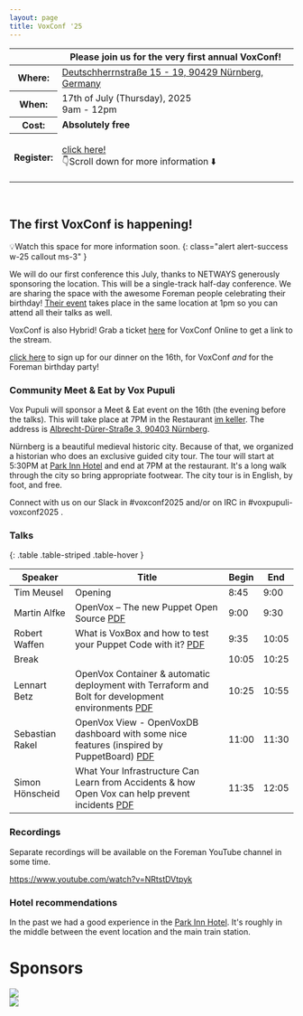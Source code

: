 ```yaml
---
layout: page
title: VoxConf '25
---
```


<div class="card bg-dark text-white border-0 rounded-3" style="background-image: url('/static/images/blue-skies.jpg'); background-size: contain; aspect-ratio: 1274/684">
  <div class="row m-0" style="min-height: 100% !important;">
    <div class="alert alert-primary col-md-4 p-0 mx-auto align-self-end" style="border-radius: 25px;" role="alert">
      <table class="table table-sm table-borderless">
  <thead>
    <tr>
      <th scope="col"></th>
      <th scope="col">Please join us for the very first annual VoxConf!</th>
    </tr>
  </thead>
  <tbody>
    <tr>
      <th scope="row">Where:</th>
      <td><a href="https://www.openstreetmap.org/?#map=19/49.453932/11.063257">Deutschherrnstraße 15 - 19, 90429 Nürnberg, Germany</a></td>
    </tr>
    <tr>
      <th scope="row">When:</th>
      <td>17th of July (Thursday), 2025<br/>9am - 12pm</td>
    </tr>
    <tr>
      <th scope="row">Cost:</th>
      <td><strong>Absolutely free</strong></td>
    </tr>
    <tr>
      <th scope="row">Register:</th>
      <td><p class="fst-italic"><a href="https://tickets.netways.de/NES/foremanbirthday/">click here!</a><br/>👇Scroll down for more information ⬇️</p></td>
    </tr>
  </tbody>
</table>
</div>
  </div>
</div>

## The first VoxConf is happening! <!-- markdownlint-disable-line MD026 -->

💡Watch this space for more information soon.
{: class="alert alert-success w-25 callout ms-3"  }

We will do our first conference this July, thanks to NETWAYS generously sponsoring the location.
This will be a single-track half-day conference.
We are sharing the space with the awesome Foreman people celebrating their birthday!
[Their event](https://community.theforeman.org/t/foreman-birthday-event-2025/42996) takes place in the same location at 1pm so you can attend all their talks as well.

VoxConf is also Hybrid! Grab a ticket [here](https://tickets.netways.de/NES/foremanbirthday/) for VoxConf Online to get a link to the stream.

<a href="https://tickets.netways.de/NES/foremanbirthday/">click here</a> to sign up for our dinner on the 16th, for VoxConf *and* for the Foreman birthday party!

### Community Meet & Eat by Vox Pupuli

Vox Pupuli will sponsor a Meet & Eat event on the 16th (the evening before the talks).
This will take place at 7PM in the Restaurant [im keller](https://alte-kuechn.de/en/im-keller/).
The address is [Albrecht-Dürer-Straße 3, 90403 Nürnberg](https://maps.app.goo.gl/jW3F7pnyeJgEeGnL8).

Nürnberg is a beautiful medieval historic city.
Because of that, we organized a historian who does an exclusive guided city tour.
The tour will start at 5:30PM at [Park Inn Hotel](https://maps.app.goo.gl/GzN7oJqAx6gfNSgW8) and end at 7PM at the restaurant.
It's a long walk through the city so bring appropriate footwear.
The city tour is in English, by foot, and free.

Connect with us on our Slack in #voxconf2025 and/or on IRC in #voxpupuli-voxconf2025 .

### Talks

{: .table .table-striped .table-hover }

| Speaker         | Title                                                                                                        | Begin | End   |
| --------------- | -------------------------------------------------------------------------------------------------------------| ----- | ----- |
| Tim Meusel      | Opening                                                                                                      | 8:45  | 9:00  |
| Martin Alfke    | OpenVox – The new Puppet Open Source [PDF][Martin]                                                           | 9:00  | 9:30  |
| Robert Waffen   | What is VoxBox and how to test your Puppet Code with it? [PDF][Robert]                                       | 9:35  | 10:05 |
| Break           |                                                                                                              | 10:05 | 10:25 |
| Lennart Betz    | OpenVox Container & automatic deployment with Terraform and Bolt for development environments [PDF][Lennart] | 10:25 | 10:55 |
| Sebastian Rakel | OpenVox View - OpenVoxDB dashboard with some nice features (inspired by PuppetBoard) [PDF][Sebastian]        | 11:00 | 11:30 |
| Simon Hönscheid | What Your Infrastructure Can Learn from Accidents & how Open Vox can help prevent incidents [PDF][Simon]     | 11:35 | 12:05 |

[Martin]: slides/ma_OpenVox_-_the_new_Puppet_Open_Source.pdf
[Robert]: slides/rw_Testing_Code_with_VoxBox.pdf
[Lennart]: slides/lb_Cloud_Development_Environment.pdf
[Sebastian]: slides/sr_OpenVox_View.pdf
[Simon]: slides/sh_What_Your_Infrastructure_Can_Learn_from_Accidents_and_how_OpenVox_can_help_prevent_incidents_v3.pdf

### Recordings

Separate recordings will be available on the Foreman YouTube channel in some time.

<https://www.youtube.com/watch?v=NRtstDVtpyk>

### Hotel recommendations

In the past we had a good experience in the [Park Inn Hotel](https://www.radissonhotels.com/de-de/hotels/park-inn-nuernberg).
It's roughly in the middle between the event location and the main train station.

<div class="container">
  <div class="px-4 pt-5 mt-5 text-center">
    <h1 class="display-5">Sponsors</h1>
  </div>
  <div class="row align-items-center justify-content-center row-cols-1 row-cols-sm-2 row-cols-md-3 g-3">
    <div class="col">
      <div class="card shadow-sm h-100">
        <img src="{{ site.url }}{{ site.baseurl }}/static/images/netways.svg">
      </div>
    </div>
    <div class="col">
      <div class="card shadow-sm h-100">
        <img src="{{ site.url }}{{ site.baseurl }}/static/images/betadots.png">
      </div>
    </div>
  </div>
</div>
